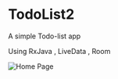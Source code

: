 # TodoList2
A simple Todo-list app

Using RxJava , LiveData , Room

![Home Page](https://www.uplooder.net/img/image/86/5fe764862ed388349cca0379058607d0/Untitled-1.png)
